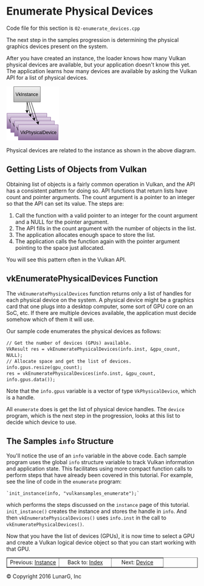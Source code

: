 # Enumerate Physical Devices

<link href="../css/lg_stylesheet.css" rel="stylesheet"></link>

Code file for this section is `02-enumerate_devices.cpp`

The next step in the samples progression is determining the
physical graphics devices present on the system.

After you have created an instance, the loader knows how many Vulkan
physical devices are available, but your application doesn't know this yet.
The application learns how many devices are available by asking the
Vulkan API for a list of physical devices.

![PhysicalDevices](../images/PhysicalDevices.png)

Physical devices are related to the instance as shown in the above diagram.

## Getting Lists of Objects from Vulkan

Obtaining list of objects is a fairly common operation in Vulkan,
and the API has a consistent pattern for doing so.
API functions that return lists have count and pointer arguments.
The count argument is a pointer to an integer so that the API can
set its value.  The steps are:

1. Call the function with a valid pointer to an integer for the count argument
and a NULL for the pointer argument.
1. The API fills in the count argument with the number of objects in the list.
1. The application allocates enough space to store the list.
1. The application calls the function again with the pointer argument pointing
to the space just allocated.

You will see this pattern often in the Vulkan API.

## vkEnumeratePhysicalDevices Function

The `vkEnumeratePhysicalDevices` function returns only a list of handles
for each physical device on the system.
A physical device might be a graphics card that one plugs into a desktop computer, some sort
of GPU core on an SoC, etc.
If there are multiple devices available, the application must decide somehow
which of them it will use.

Our sample code enumerates the physical devices as follows:

    // Get the number of devices (GPUs) available.
    VkResult res = vkEnumeratePhysicalDevices(info.inst, &gpu_count, NULL);
    // Allocate space and get the list of devices.
    info.gpus.resize(gpu_count);
    res = vkEnumeratePhysicalDevices(info.inst, &gpu_count, info.gpus.data());

Note that the `info.gpus` variable is a vector of type `VkPhysicalDevice`,
which is a handle.

All `enumerate` does is get the list of physical device handles.
The `device` program, which is the next step in the progression,
looks at this list to decide which device to use.

## The Samples `info` Structure

You'll notice the use of an `info` variable in the above code.
Each sample program uses the global `info` structure
variable to track Vulkan information and application state.
This facilitates using more compact function calls to perform
steps that have already been covered in this tutorial.
For example, see the line of code in the `enumerate` program:

    `init_instance(info, "vulkansamples_enumerate");`

which performs the steps discussed on the `instance` page
of this tutorial.
`init_instance()` creates the instance and stores the handle in `info`.
And then `vkEnumeratePhysicalDevices()` uses `info.inst` in the call to
`vkEnumeratePhysicalDevices()`.

Now that you have the list of devices (GPUs), it is now time to select a GPU
and create a Vulkan logical device object so that you can start working with
that GPU.

<table border="1" width="100%">
    <tr>
        <td align="center" width="33%">Previous: <a href="01-init_instance.html" title="Prev">Instance</a></td>
        <td align="center" width="33%">Back to: <a href="index.html" title="Index">Index</a></td>
        <td align="center" width="33%">Next: <a href="03-init_device.html" title="Next">Device</a></td>
    </tr>
</table>
<footer>&copy; Copyright 2016 LunarG, Inc</footer>
